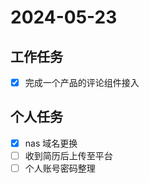 # 2024-05-23

## 工作任务

- [x] 完成一个产品的评论组件接入

## 个人任务

- [x] nas 域名更换
- [ ] 收到简历后上传至平台
- [ ] 个人账号密码整理
